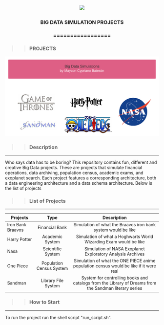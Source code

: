 <h1 align="center">
<img src="https://img.shields.io/static/v1?label=BIGDATA%20POR&message=MAYCON%20BATESTIN&color=7159c1&style=flat-square&logo=ghost"/>


<h3> <p align="center">BIG DATA SIMULATION PROJECTS </p> </h3>
<h3> <p align="center"> ================= </p> </h3>

>> <h3> PROJECTS </h3>

![delta](img/art.png)




>> <h3> Description </h3>
-------------------------

<p> Who says data has to be boring? This repository contains fun, different and creative Big Data projects. These are projects that simulate financial operations, data archiving, population census, academic exams, and exoplanet search.
Each project features a corresponding architecture, both a data engineering architecture and a data schema architecture.
Below is the list of projects</p>

>> <h3> List of Projects </h3>
------------------------------

Projects                                                  | Type  	                    |    Description                                                                                        |
----------------------------------------------------------|:---------------------------:|:-----------------------------------------------------------------------------------------------------:|
Iron Bank Braavos                          				  |Financial Bank 	            | Simulation of what the Braavos iron bank system would be like                                         |
Harry Potter											  |Academic System              | Simulation of what a Hoghwarts World Wizarding Exam would be like                                     |
Nasa													  |Scientific System            | Simulation of NASA Exoplanet Exploratory Analysis Archives                                            |
One Piece												  |Population Census System     | Simulation of what the ONE PIECE anime population census would be like if it were real                |
Sandman													  |Library File System          | System for controlling books and catalogs from the Library of Dreams from the Sandman literary series |


>> <h3> How to Start </h3>
-------------------------

<p> To run the project run the shell script "run_script.sh". </p>
